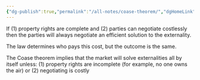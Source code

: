 ```yaml
---
{"dg-publish":true,"permalink":"/all-notes/coase-theorem/","dgHomeLink":true,"dgPassFrontmatter":false}
---
```



If 
 (1) property rights are complete and 
 (2) parties can negotiate costlessly 
  then the parties will always negotiate an efficient solution to the externality. 
  
  The law determines who pays this cost, but the outcome is the same.
  
  The Coase theorem implies that the market will solve externalities all by itself unless: (1) property rights are incomplete (for example, no one owns the air) or 
  (2) negotiating is costly 